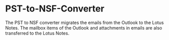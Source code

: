 # PST-to-NSF-Converter
The PST to NSF converter migrates the emails from the Outlook to the Lotus Notes. The mailbox items of the Outlook and attachments in emails are also transferred to the Lotus Notes.
